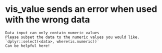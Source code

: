 # vis_value sends an error when used with the wrong data

    Data input can only contain numeric values
    Please subset the data to the numeric values you would like.
    `dplyr::select(<data>, where(is.numeric))`
    Can be helpful here!

